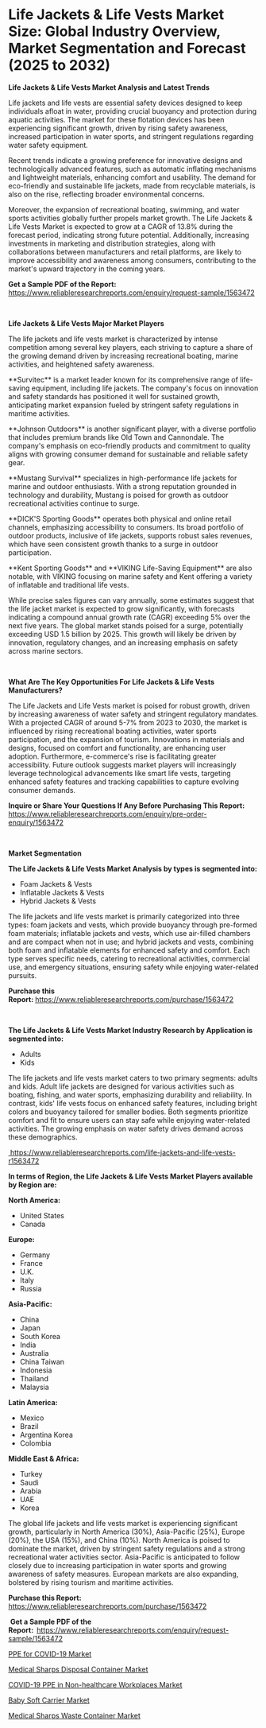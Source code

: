 <p><h1>Life Jackets & Life Vests Market Size: Global Industry Overview, Market Segmentation and Forecast (2025 to 2032)</h1></p><p><strong>Life Jackets & Life Vests Market Analysis and Latest Trends</strong></p>
<p><p>Life jackets and life vests are essential safety devices designed to keep individuals afloat in water, providing crucial buoyancy and protection during aquatic activities. The market for these flotation devices has been experiencing significant growth, driven by rising safety awareness, increased participation in water sports, and stringent regulations regarding water safety equipment. </p><p>Recent trends indicate a growing preference for innovative designs and technologically advanced features, such as automatic inflating mechanisms and lightweight materials, enhancing comfort and usability. The demand for eco-friendly and sustainable life jackets, made from recyclable materials, is also on the rise, reflecting broader environmental concerns.</p><p>Moreover, the expansion of recreational boating, swimming, and water sports activities globally further propels market growth. The Life Jackets & Life Vests Market is expected to grow at a CAGR of 13.8% during the forecast period, indicating strong future potential. Additionally, increasing investments in marketing and distribution strategies, along with collaborations between manufacturers and retail platforms, are likely to improve accessibility and awareness among consumers, contributing to the market's upward trajectory in the coming years.</p></p>
<p><strong>Get a Sample PDF of the Report:&nbsp;</strong> <a href="https://www.reliableresearchreports.com/enquiry/request-sample/1563472?utm_campaign=31&utm_medium=2&utm_source=Github&utm_content=ia&utm_term=05042025&utm_id=life-jackets-life-vests">https://www.reliableresearchreports.com/enquiry/request-sample/1563472</a></p>
<p>&nbsp;</p>
<p><strong>Life Jackets & Life Vests Major Market Players</strong></p>
<p><p>The life jackets and life vests market is characterized by intense competition among several key players, each striving to capture a share of the growing demand driven by increasing recreational boating, marine activities, and heightened safety awareness. </p><p>**Survitec** is a market leader known for its comprehensive range of life-saving equipment, including life jackets. The company's focus on innovation and safety standards has positioned it well for sustained growth, anticipating market expansion fueled by stringent safety regulations in maritime activities.</p><p>**Johnson Outdoors** is another significant player, with a diverse portfolio that includes premium brands like Old Town and Cannondale. The company's emphasis on eco-friendly products and commitment to quality aligns with growing consumer demand for sustainable and reliable safety gear.</p><p>**Mustang Survival** specializes in high-performance life jackets for marine and outdoor enthusiasts. With a strong reputation grounded in technology and durability, Mustang is poised for growth as outdoor recreational activities continue to surge.</p><p>**DICK'S Sporting Goods** operates both physical and online retail channels, emphasizing accessibility to consumers. Its broad portfolio of outdoor products, inclusive of life jackets, supports robust sales revenues, which have seen consistent growth thanks to a surge in outdoor participation.</p><p>**Kent Sporting Goods** and **VIKING Life-Saving Equipment** are also notable, with VIKING focusing on marine safety and Kent offering a variety of inflatable and traditional life vests. </p><p>While precise sales figures can vary annually, some estimates suggest that the life jacket market is expected to grow significantly, with forecasts indicating a compound annual growth rate (CAGR) exceeding 5% over the next five years. The global market stands poised for a surge, potentially exceeding USD 1.5 billion by 2025. This growth will likely be driven by innovation, regulatory changes, and an increasing emphasis on safety across marine sectors.</p></p>
<p>&nbsp;</p>
<p><strong>What Are The Key Opportunities For Life Jackets & Life Vests Manufacturers?</strong></p>
<p><p>The Life Jackets and Life Vests market is poised for robust growth, driven by increasing awareness of water safety and stringent regulatory mandates. With a projected CAGR of around 5-7% from 2023 to 2030, the market is influenced by rising recreational boating activities, water sports participation, and the expansion of tourism. Innovations in materials and designs, focused on comfort and functionality, are enhancing user adoption. Furthermore, e-commerce's rise is facilitating greater accessibility. Future outlook suggests market players will increasingly leverage technological advancements like smart life vests, targeting enhanced safety features and tracking capabilities to capture evolving consumer demands.</p></p>
<p><strong>Inquire or Share Your Questions If Any Before Purchasing This Report:</strong> <a href="https://www.reliableresearchreports.com/enquiry/pre-order-enquiry/1563472?utm_campaign=31&utm_medium=2&utm_source=Github&utm_content=ia&utm_term=05042025&utm_id=life-jackets-life-vests">https://www.reliableresearchreports.com/enquiry/pre-order-enquiry/1563472</a></p>
<p>&nbsp;</p>
<p><strong>Market Segmentation</strong></p>
<p><strong>The Life Jackets & Life Vests Market Analysis by types is segmented into:</strong></p>
<p><ul><li>Foam Jackets & Vests</li><li>Inflatable Jackets & Vests</li><li>Hybrid Jackets & Vests</li></ul></p>
<p><p>The life jackets and life vests market is primarily categorized into three types: foam jackets and vests, which provide buoyancy through pre-formed foam materials; inflatable jackets and vests, which use air-filled chambers and are compact when not in use; and hybrid jackets and vests, combining both foam and inflatable elements for enhanced safety and comfort. Each type serves specific needs, catering to recreational activities, commercial use, and emergency situations, ensuring safety while enjoying water-related pursuits.</p></p>
<p><strong>Purchase this Report:&nbsp;</strong><a href="https://www.reliableresearchreports.com/purchase/1563472?utm_campaign=31&utm_medium=2&utm_source=Github&utm_content=ia&utm_term=05042025&utm_id=life-jackets-life-vests">https://www.reliableresearchreports.com/purchase/1563472</a></p>
<p>&nbsp;</p>
<p><strong>The Life Jackets & Life Vests Market Industry Research by Application is segmented into:</strong></p>
<p><ul><li>Adults</li><li>Kids</li></ul></p>
<p><p>The life jackets and life vests market caters to two primary segments: adults and kids. Adult life jackets are designed for various activities such as boating, fishing, and water sports, emphasizing durability and reliability. In contrast, kids' life vests focus on enhanced safety features, including bright colors and buoyancy tailored for smaller bodies. Both segments prioritize comfort and fit to ensure users can stay safe while enjoying water-related activities. The growing emphasis on water safety drives demand across these demographics.</p></p>
<p><a href="https://www.reliableresearchreports.com/life-jackets-and-life-vests-r1563472?utm_campaign=31&utm_medium=2&utm_source=Github&utm_content=ia&utm_term=05042025&utm_id=life-jackets-life-vests">&nbsp;https://www.reliableresearchreports.com/life-jackets-and-life-vests-r1563472</a></p>
<p><strong>In terms of Region, the Life Jackets & Life Vests Market Players available by Region are:</strong></p>
<p>
    <p> <strong> North America: </strong>
        <ul>
            <li>United States</li>
            <li>Canada</li>
        </ul>
        </p> 
    <p> <strong> Europe: </strong>
        <ul>
            <li>Germany</li>
            <li>France</li>
            <li>U.K.</li>
            <li>Italy</li>
            <li>Russia</li>
        </ul>
        </p> 
    <p> <strong> Asia-Pacific: </strong>
        <ul>
            <li>China</li>
            <li>Japan</li>
            <li>South Korea</li>
            <li>India</li>
            <li>Australia</li>
            <li>China Taiwan</li>
            <li>Indonesia</li>
            <li>Thailand</li>
            <li>Malaysia</li>
        </ul>
        </p> 
    <p> <strong> Latin America: </strong>
        <ul>
            <li>Mexico</li>
            <li>Brazil</li>
            <li>Argentina Korea</li>
            <li>Colombia</li>
        </ul>
        </p> 
    <p> <strong> Middle East & Africa: </strong>
        <ul>
            <li>Turkey</li>
            <li>Saudi</li>
            <li>Arabia</li>
            <li>UAE</li>
            <li>Korea</li>
        </ul>
    </p>
    </p>
<p><p>The global life jackets and life vests market is experiencing significant growth, particularly in North America (30%), Asia-Pacific (25%), Europe (20%), the USA (15%), and China (10%). North America is poised to dominate the market, driven by stringent safety regulations and a strong recreational water activities sector. Asia-Pacific is anticipated to follow closely due to increasing participation in water sports and growing awareness of safety measures. European markets are also expanding, bolstered by rising tourism and maritime activities.</p></p>
<p><strong>Purchase this Report: </strong><a href="https://www.reliableresearchreports.com/purchase/1563472?utm_campaign=31&utm_medium=2&utm_source=Github&utm_content=ia&utm_term=05042025&utm_id=life-jackets-life-vests">https://www.reliableresearchreports.com/purchase/1563472</a></p>
<p>&nbsp;<strong>Get a Sample PDF of the Report:&nbsp;&nbsp;</strong><a href="https://www.reliableresearchreports.com/enquiry/request-sample/1563472?utm_campaign=31&utm_medium=2&utm_source=Github&utm_content=ia&utm_term=05042025&utm_id=life-jackets-life-vests">https://www.reliableresearchreports.com/enquiry/request-sample/1563472</a></p>
<p><strong></strong></p>
<p><p><a href="https://github.com/trossdushi7u/Market-Research-Report-List-1/blob/main/ppe-for-covid-19-market.md?utm_campaign=31&utm_medium=2&utm_source=Github&utm_content=ia&utm_term=05042025&utm_id=life-jackets-life-vests">PPE for COVID-19 Market</a></p><p><a href="https://github.com/godutetraeva/Market-Research-Report-List-1/blob/main/medical-sharps-disposal-container-market.md?utm_campaign=31&utm_medium=2&utm_source=Github&utm_content=ia&utm_term=05042025&utm_id=life-jackets-life-vests">Medical Sharps Disposal Container Market</a></p><p><a href="https://github.com/abuegalawixo/Market-Research-Report-List-1/blob/main/covid-19-ppe-in-non-healthcare-workplaces-market.md?utm_campaign=31&utm_medium=2&utm_source=Github&utm_content=ia&utm_term=05042025&utm_id=life-jackets-life-vests">COVID-19 PPE in Non-healthcare Workplaces Market</a></p><p><a href="https://github.com/jhoonatsev/Market-Research-Report-List-1/blob/main/baby-soft-carrier-market.md?utm_campaign=31&utm_medium=2&utm_source=Github&utm_content=ia&utm_term=05042025&utm_id=life-jackets-life-vests">Baby Soft Carrier Market</a></p><p><a href="https://github.com/kirstejuvet/Market-Research-Report-List-1/blob/main/medical-sharps-waste-container-market.md?utm_campaign=31&utm_medium=2&utm_source=Github&utm_content=ia&utm_term=05042025&utm_id=life-jackets-life-vests">Medical Sharps Waste Container Market</a></p></p>